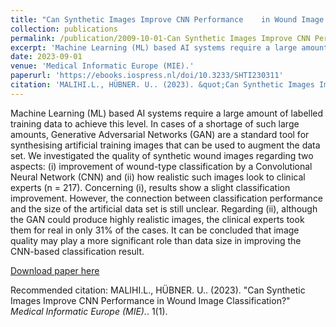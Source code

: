 ```yaml
---
title: "Can Synthetic Images Improve CNN Performance 	in Wound Image Classification?"
collection: publications
permalink: /publication/2009-10-01-Can Synthetic Images Improve CNN Performance 	in Wound Image Classification?
excerpt: 'Machine Learning (ML) based AI systems require a large amount of labelled training data to achieve this level. In cases of a shortage of such large amounts, Generative Adversarial Networks (GAN) are a standard tool for synthesising artificial training images that can be used to augment the data set. We investigated the quality of synthetic wound images regarding two aspects: (i) improvement of wound-type classification by a Convolutional Neural Network (CNN) and (ii) how realistic such images look to clinical experts (n = 217). Concerning (i), results show a slight classification improvement. However, the connection between classification performance and the size of the artificial data set is still unclear. Regarding (ii), although the GAN could produce highly realistic images, the clinical experts took them for real in only 31% of the cases. It can be concluded that image quality may play a more significant role than data size in improving the CNN-based classification result.'
date: 2023-09-01
venue: 'Medical Informatic Europe (MIE).'
paperurl: 'https://ebooks.iospress.nl/doi/10.3233/SHTI230311'
citation: 'MALIHI.L., HÜBNER. U.. (2023). &quot;Can Synthetic Images Improve CNN Performance 	in Wound Image Classification?.&quot; <i>Medical Informatic Europe (MIE).</i>. 1(1).'
---
```

Machine Learning (ML) based AI systems require a large amount of labelled training data to achieve this level. In cases of a shortage of such large amounts, Generative Adversarial Networks (GAN) are a standard tool for synthesising artificial training images that can be used to augment the data set. We investigated the quality of synthetic wound images regarding two aspects: (i) improvement of wound-type classification by a Convolutional Neural Network (CNN) and (ii) how realistic such images look to clinical experts (n = 217). Concerning (i), results show a slight classification improvement. However, the connection between classification performance and the size of the artificial data set is still unclear. Regarding (ii), although the GAN could produce highly realistic images, the clinical experts took them for real in only 31% of the cases. It can be concluded that image quality may play a more significant role than data size in improving the CNN-based classification result.

[Download paper here]((https://ebooks.iospress.nl/doi/10.3233/SHTI230311))

Recommended citation: MALIHI.L., HÜBNER. U.. (2023). "Can Synthetic Images Improve CNN Performance 	in Wound Image Classification?" <i>Medical Informatic Europe (MIE).</i>. 1(1).
